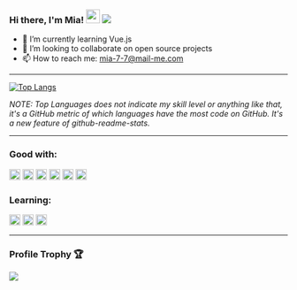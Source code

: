 ### Hi there, I'm Mia! <img src="https://raw.githubusercontent.com/MartinHeinz/MartinHeinz/master/wave.gif" width="25px"> ![](https://komarev.com/ghpvc/?username=mia-7-7&color=green)

<!-- - 🔭 I’m currently working on []() -->
- 🌱 I’m currently learning Vue.js 
- 👯 I’m looking to collaborate on open source projects
- 📫 How to reach me: mia-7-7@mail-me.com



---
 [![Top Langs](https://github-readme-stats.vercel.app/api/top-langs/?username=mia-7-7&hide=html&layout=compact&theme=blueberry)](https://github.com/anuraghazra/github-readme-stats) 
 
<!--  [![Top Langs](https://github-readme-stats.vercel.app/api/top-langs/?username=mia-7-7&exclude_repo=map-fetching&&layout=compact&theme=blueberry)](https://github.com/anuraghazra/github-readme-stats) -->
 
 _NOTE: Top Languages does not indicate my skill level or anything like that, it's a GitHub metric of which languages have the most code on GitHub. It's a new feature of github-readme-stats._
 
---
<!-- ### 🧰 Toolbox
---
<p align="left"> <a href="https://www.npmjs.com/" target="_blank" rel="noreferrer"> <img src="https://cdn.jsdelivr.net/gh/devicons/devicon/icons/npm/npm-original-wordmark.svg" alt="npm" width="40" height="40"/> </a>
 <a href="https://babeljs.io/" target="_blank" rel="noreferrer"> <img src="https://www.vectorlogo.zone/logos/babeljs/babeljs-icon.svg" alt="babel" width="40" height="40"/> </a> <a href="https://getbootstrap.com" target="_blank" rel="noreferrer"> <img src="https://raw.githubusercontent.com/devicons/devicon/master/icons/bootstrap/bootstrap-plain-wordmark.svg" alt="bootstrap" width="40" height="40"/> </a> <a href="https://bulma.io/" target="_blank" rel="noreferrer"> <img src="https://raw.githubusercontent.com/gilbarbara/logos/804dc257b59e144eaca5bc6ffd16949752c6f789/logos/bulma.svg" alt="bulma" width="40" height="40"/> </a> <a href="https://expressjs.com" target="_blank" rel="noreferrer"> <img src="https://raw.githubusercontent.com/devicons/devicon/master/icons/express/express-original-wordmark.svg" alt="express" width="40" height="40"/> </a> <a href="https://www.figma.com/" target="_blank" rel="noreferrer"> <img src="https://www.vectorlogo.zone/logos/figma/figma-icon.svg" alt="figma" width="40" height="40"/> </a> <a href="https://firebase.google.com/" target="_blank" rel="noreferrer"> <img src="https://www.vectorlogo.zone/logos/firebase/firebase-icon.svg" alt="firebase" width="40" height="40"/> </a> <a href="https://flask.palletsprojects.com/" target="_blank" rel="noreferrer"> <img src="https://www.vectorlogo.zone/logos/pocoo_flask/pocoo_flask-icon.svg" alt="flask" width="40" height="40"/> </a> <a href="https://git-scm.com/" target="_blank" rel="noreferrer"> <img src="https://www.vectorlogo.zone/logos/git-scm/git-scm-icon.svg" alt="git" width="40" height="40"/> </a> <a href="https://graphql.org" target="_blank" rel="noreferrer"> <img src="https://www.vectorlogo.zone/logos/graphql/graphql-icon.svg" alt="graphql" width="40" height="40"/> </a> <a href="https://gulpjs.com" target="_blank" rel="noreferrer"> <img src="https://raw.githubusercontent.com/devicons/devicon/master/icons/gulp/gulp-plain.svg" alt="gulp" width="40" height="40"/> </a> <a href="https://heroku.com" target="_blank" rel="noreferrer"> <img src="https://www.vectorlogo.zone/logos/heroku/heroku-icon.svg" alt="heroku" width="40" height="40"/> </a> <a href="https://jasmine.github.io/" target="_blank" rel="noreferrer"> <img src="https://www.vectorlogo.zone/logos/jasmine/jasmine-icon.svg" alt="jasmine" width="40" height="40"/> </a> <a href="https://jekyllrb.com/" target="_blank" rel="noreferrer"> <img src="https://www.vectorlogo.zone/logos/jekyllrb/jekyllrb-icon.svg" alt="jekyll" width="40" height="40"/> </a> <a href="https://mochajs.org" target="_blank" rel="noreferrer"> <img src="https://www.vectorlogo.zone/logos/mochajs/mochajs-icon.svg" alt="mocha" width="40" height="40"/> </a> <a href="https://www.mongodb.com/" target="_blank" rel="noreferrer"> <img src="https://raw.githubusercontent.com/devicons/devicon/master/icons/mongodb/mongodb-original-wordmark.svg" alt="mongodb" width="40" height="40"/> </a> <a href="https://nodejs.org" target="_blank" rel="noreferrer"> <img src="https://raw.githubusercontent.com/devicons/devicon/master/icons/nodejs/nodejs-original-wordmark.svg" alt="nodejs" width="40" height="45"/> </a> <a href="https://nuxtjs.org/" target="_blank" rel="noreferrer"> <img src="https://www.vectorlogo.zone/logos/nuxtjs/nuxtjs-icon.svg" alt="nuxtjs" width="40" height="40"/> </a> <a href="https://www.photoshop.com/en" target="_blank" rel="noreferrer"> <img src="https://raw.githubusercontent.com/devicons/devicon/master/icons/photoshop/photoshop-line.svg" alt="photoshop" width="40" height="40"/> </a> <a href="https://www.postgresql.org/" target="_blank" rel="noreferrer"> <img src="https://cdn.jsdelivr.net/gh/devicons/devicon/icons/postgresql/postgresql-plain-wordmark.svg" alt="postgresql" width="40" height="40"/> <a href="https://postman.com" target="_blank" rel="noreferrer"> <img src="https://www.vectorlogo.zone/logos/getpostman/getpostman-icon.svg" alt="postman" width="40" height="40"/> </a> <a href="https://pugjs.org" target="_blank" rel="noreferrer"> <img src="https://cdn.worldvectorlogo.com/logos/pug.svg" alt="pug" width="40" height="40"/> </a> <a href="https://sass-lang.com" target="_blank" rel="noreferrer"> <img src="https://raw.githubusercontent.com/devicons/devicon/master/icons/sass/sass-original.svg" alt="sass" width="40" height="40"/> </a> <a href="https://www.selenium.dev" target="_blank" rel="noreferrer"> <img src="https://raw.githubusercontent.com/detain/svg-logos/780f25886640cef088af994181646db2f6b1a3f8/svg/selenium-logo.svg" alt="selenium" width="40" height="40"/> </a> <a href="https://www.sketch.com/" target="_blank" rel="noreferrer"> <img src="https://www.vectorlogo.zone/logos/sketchapp/sketchapp-icon.svg" alt="sketch" width="40" height="40"/> </a> <a href="https://www.sqlite.org/" target="_blank" rel="noreferrer"> <img src="https://www.vectorlogo.zone/logos/sqlite/sqlite-icon.svg" alt="sqlite" width="40" height="40"/> </a> <a href="https://tailwindcss.com/" target="_blank" rel="noreferrer"> <img src="https://www.vectorlogo.zone/logos/tailwindcss/tailwindcss-icon.svg" alt="tailwind" width="40" height="40"/> </a> <a href="https://vuejs.org/" target="_blank" rel="noreferrer"> <img src="https://raw.githubusercontent.com/devicons/devicon/master/icons/vuejs/vuejs-original-wordmark.svg" alt="vuejs" width="40" height="40"/> </a> <a href="https://www.mysql.com/" target="_blank" rel="noreferrer"> <img src="https://raw.githubusercontent.com/devicons/devicon/master/icons/mysql/mysql-original-wordmark.svg" alt="mysql" width="40" height="45"/> </a> </p> -->

<!-- <img src="https://img.shields.io/badge/Bootstrap-563D7C?style=for-the-badge&logo=bootstrap&logoColor=white"> <img src="https://img.shields.io/badge/Flask-000000?style=for-the-badge&logo=flask&logoColor=red"> <img src ="https://img.shields.io/badge/PostgreSQL-316192?style=for-the-badge&logo=postgresql&logoColor=white"> <img src="https://img.shields.io/badge/MongoDB-4EA94B?style=for-the-badge&logo=mongodb&logoColor=white"> <img src="https://img.shields.io/badge/Express.js-404D59?style=for-the-badge"> -->
 
### Good with:
<img src="https://img.shields.io/badge/HTML5-E34F26?style=for-the-badge&logo=html5&logoColor=white" height="20px"> <img src = "https://img.shields.io/badge/CSS3-1572B6?style=for-the-badge&logo=css3&logoColor=white" height="20px"> <img src = "https://img.shields.io/badge/Sass-CC6699?style=for-the-badge&logo=sass&logoColor=white" height="20px"> <img src = "https://img.shields.io/badge/JavaScript-F7DF1E?style=for-the-badge&logo=javascript&logoColor=black" height="20px"> <img src = "https://img.shields.io/badge/Node.js-43853D?style=for-the-badge&logo=node.js&logoColor=white" height="20px"> <img src = "https://img.shields.io/badge/Python-3776AB?style=for-the-badge&logo=python&logoColor=white" height="20px">

### Learning:
<img src="https://img.shields.io/badge/TypeScript-007ACC?style=for-the-badge&logo=typescript&logoColor=white" height="20px"> <img src="https://img.shields.io/badge/Vue.js-35495E?style=for-the-badge&logo=vue.js&logoColor=4FC08D" height="20px"> <img src="https://img.shields.io/badge/Tailwind_CSS-38B2AC?style=for-the-badge&logo=tailwind-css&logoColor=white" height="20px">
 
---

### Profile Trophy 🏆 
<img src="https://github-profile-trophy.vercel.app/?username=mia-7-7&rank=S,A,AA,AAA,B&theme=algolia">


<!-- <img src="https://img.shields.io/badge/-ReactJs-61DAFB"> -->

<!-- ### &#x1f4c8; My GitHub Stats -->
<!-- <img align="left" width="52%" src="https://github-readme-stats.vercel.app/api?username=mia-7-7&show_icons=true&theme=tokyonight"> -->



<!--
**mia-7-7/mia-7-7** is a ✨ _special_ ✨ repository because its `README.md` (this file) appears on your GitHub profile.

Here are some ideas to get you started:

- 🔭 I’m currently working on ...
- 🌱 I’m currently learning ...
- 👯 I’m looking to collaborate on ...
- 🤔 I’m looking for help with ...
- 💬 Ask me about ...
- 📫 How to reach me: ...
- 😄 Pronouns: ...
- ⚡ Fun fact: ...
-->
